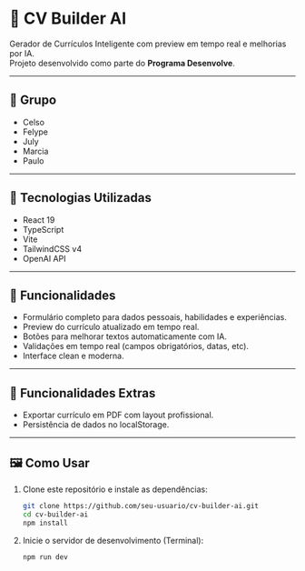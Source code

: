 # 📌 CV Builder AI

Gerador de Currículos Inteligente com preview em tempo real e melhorias por IA.  
Projeto desenvolvido como parte do  **Programa Desenvolve**.

---

## 👥 Grupo
- Celso
- Felype
- July
- Marcia
- Paulo

---

## 🚀 Tecnologias Utilizadas
- React 19
- TypeScript
- Vite
- TailwindCSS v4
- OpenAI API

---

## 🎯 Funcionalidades
- Formulário completo para dados pessoais, habilidades e experiências.
- Preview do currículo atualizado em tempo real.
- Botões para melhorar textos automaticamente com IA.
- Validações em tempo real (campos obrigatórios, datas, etc).
- Interface clean e moderna.

---

## 🌟 Funcionalidades Extras
- Exportar currículo em PDF com layout profissional.
- Persistência de dados no localStorage.

---

## 🖼️ Como Usar
1. Clone este repositório e instale as dependências:
   ```bash
   git clone https://github.com/seu-usuario/cv-builder-ai.git
   cd cv-builder-ai
   npm install
   ```

2. Inicie o servidor de desenvolvimento (Terminal):
   ```bash
   npm run dev
   ```